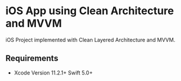 
# iOS App using Clean Architecture and MVVM

iOS Project implemented with Clean Layered Architecture and MVVM.

## Requirements
* Xcode Version 11.2.1+  Swift 5.0+

